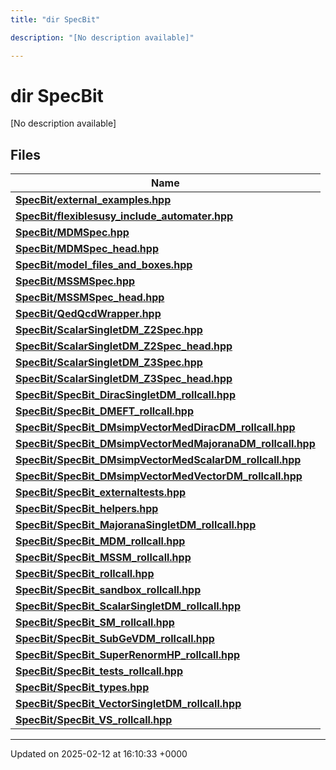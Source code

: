 ```yaml
---
title: "dir SpecBit"

description: "[No description available]"

---
```


# dir SpecBit

[No description available]

## Files

| Name           |
| -------------- |
| **[SpecBit/external_examples.hpp](/documentation/code/files/external__examples_8hpp/#file-specbit-external-examples-hpp)**  |
| **[SpecBit/flexiblesusy_include_automater.hpp](/documentation/code/files/flexiblesusy__include__automater_8hpp/#file-specbit-flexiblesusy-include-automater-hpp)**  |
| **[SpecBit/MDMSpec.hpp](/documentation/code/files/mdmspec_8hpp/#file-specbit-mdmspec-hpp)**  |
| **[SpecBit/MDMSpec_head.hpp](/documentation/code/files/mdmspec__head_8hpp/#file-specbit-mdmspec-head-hpp)**  |
| **[SpecBit/model_files_and_boxes.hpp](/documentation/code/files/model__files__and__boxes_8hpp/#file-specbit-model-files-and-boxes-hpp)**  |
| **[SpecBit/MSSMSpec.hpp](/documentation/code/files/mssmspec_8hpp/#file-specbit-mssmspec-hpp)**  |
| **[SpecBit/MSSMSpec_head.hpp](/documentation/code/files/mssmspec__head_8hpp/#file-specbit-mssmspec-head-hpp)**  |
| **[SpecBit/QedQcdWrapper.hpp](/documentation/code/files/qedqcdwrapper_8hpp/#file-specbit-qedqcdwrapper-hpp)**  |
| **[SpecBit/ScalarSingletDM_Z2Spec.hpp](/documentation/code/files/scalarsingletdm__z2spec_8hpp/#file-specbit-scalarsingletdm-z2spec-hpp)**  |
| **[SpecBit/ScalarSingletDM_Z2Spec_head.hpp](/documentation/code/files/scalarsingletdm__z2spec__head_8hpp/#file-specbit-scalarsingletdm-z2spec-head-hpp)**  |
| **[SpecBit/ScalarSingletDM_Z3Spec.hpp](/documentation/code/files/scalarsingletdm__z3spec_8hpp/#file-specbit-scalarsingletdm-z3spec-hpp)**  |
| **[SpecBit/ScalarSingletDM_Z3Spec_head.hpp](/documentation/code/files/scalarsingletdm__z3spec__head_8hpp/#file-specbit-scalarsingletdm-z3spec-head-hpp)**  |
| **[SpecBit/SpecBit_DiracSingletDM_rollcall.hpp](/documentation/code/files/specbit__diracsingletdm__rollcall_8hpp/#file-specbit-specbit-diracsingletdm-rollcall-hpp)**  |
| **[SpecBit/SpecBit_DMEFT_rollcall.hpp](/documentation/code/files/specbit__dmeft__rollcall_8hpp/#file-specbit-specbit-dmeft-rollcall-hpp)**  |
| **[SpecBit/SpecBit_DMsimpVectorMedDiracDM_rollcall.hpp](/documentation/code/files/specbit__dmsimpvectormeddiracdm__rollcall_8hpp/#file-specbit-specbit-dmsimpvectormeddiracdm-rollcall-hpp)**  |
| **[SpecBit/SpecBit_DMsimpVectorMedMajoranaDM_rollcall.hpp](/documentation/code/files/specbit__dmsimpvectormedmajoranadm__rollcall_8hpp/#file-specbit-specbit-dmsimpvectormedmajoranadm-rollcall-hpp)**  |
| **[SpecBit/SpecBit_DMsimpVectorMedScalarDM_rollcall.hpp](/documentation/code/files/specbit__dmsimpvectormedscalardm__rollcall_8hpp/#file-specbit-specbit-dmsimpvectormedscalardm-rollcall-hpp)**  |
| **[SpecBit/SpecBit_DMsimpVectorMedVectorDM_rollcall.hpp](/documentation/code/files/specbit__dmsimpvectormedvectordm__rollcall_8hpp/#file-specbit-specbit-dmsimpvectormedvectordm-rollcall-hpp)**  |
| **[SpecBit/SpecBit_externaltests.hpp](/documentation/code/files/specbit__externaltests_8hpp/#file-specbit-specbit-externaltests-hpp)**  |
| **[SpecBit/SpecBit_helpers.hpp](/documentation/code/files/specbit__helpers_8hpp/#file-specbit-specbit-helpers-hpp)**  |
| **[SpecBit/SpecBit_MajoranaSingletDM_rollcall.hpp](/documentation/code/files/specbit__majoranasingletdm__rollcall_8hpp/#file-specbit-specbit-majoranasingletdm-rollcall-hpp)**  |
| **[SpecBit/SpecBit_MDM_rollcall.hpp](/documentation/code/files/specbit__mdm__rollcall_8hpp/#file-specbit-specbit-mdm-rollcall-hpp)**  |
| **[SpecBit/SpecBit_MSSM_rollcall.hpp](/documentation/code/files/specbit__mssm__rollcall_8hpp/#file-specbit-specbit-mssm-rollcall-hpp)**  |
| **[SpecBit/SpecBit_rollcall.hpp](/documentation/code/files/specbit__rollcall_8hpp/#file-specbit-specbit-rollcall-hpp)**  |
| **[SpecBit/SpecBit_sandbox_rollcall.hpp](/documentation/code/files/specbit__sandbox__rollcall_8hpp/#file-specbit-specbit-sandbox-rollcall-hpp)**  |
| **[SpecBit/SpecBit_ScalarSingletDM_rollcall.hpp](/documentation/code/files/specbit__scalarsingletdm__rollcall_8hpp/#file-specbit-specbit-scalarsingletdm-rollcall-hpp)**  |
| **[SpecBit/SpecBit_SM_rollcall.hpp](/documentation/code/files/specbit__sm__rollcall_8hpp/#file-specbit-specbit-sm-rollcall-hpp)**  |
| **[SpecBit/SpecBit_SubGeVDM_rollcall.hpp](/documentation/code/files/specbit__subgevdm__rollcall_8hpp/#file-specbit-specbit-subgevdm-rollcall-hpp)**  |
| **[SpecBit/SpecBit_SuperRenormHP_rollcall.hpp](/documentation/code/files/specbit__superrenormhp__rollcall_8hpp/#file-specbit-specbit-superrenormhp-rollcall-hpp)**  |
| **[SpecBit/SpecBit_tests_rollcall.hpp](/documentation/code/files/specbit__tests__rollcall_8hpp/#file-specbit-specbit-tests-rollcall-hpp)**  |
| **[SpecBit/SpecBit_types.hpp](/documentation/code/files/specbit__types_8hpp/#file-specbit-specbit-types-hpp)**  |
| **[SpecBit/SpecBit_VectorSingletDM_rollcall.hpp](/documentation/code/files/specbit__vectorsingletdm__rollcall_8hpp/#file-specbit-specbit-vectorsingletdm-rollcall-hpp)**  |
| **[SpecBit/SpecBit_VS_rollcall.hpp](/documentation/code/files/specbit__vs__rollcall_8hpp/#file-specbit-specbit-vs-rollcall-hpp)**  |






-------------------------------

Updated on 2025-02-12 at 16:10:33 +0000
